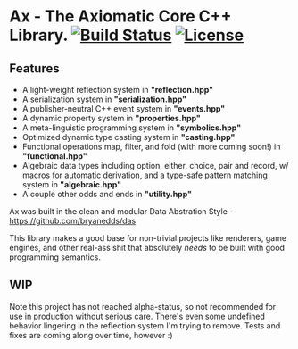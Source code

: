 # Ax - The Axiomatic Core C++ Library. [![Build Status](https://travis-ci.org/bryanedds/ax.svg?branch=master)](https://travis-ci.org/bryanedds/ax) [![License](https://img.shields.io/badge/license-MIT-blue.svg)](https://github.com/bryanedds/ax/blob/master/LICENSE.md) 

## Features

- A light-weight reflection system in **"reflection.hpp"**
- A serialization system in **"serialization.hpp"**
- A publisher-neutral C++ event system in **"events.hpp"**
- A dynamic property system in **"properties.hpp"**
- A meta-linguistic programming system in **"symbolics.hpp"**
- Optimized dynamic type casting system in **"casting.hpp"**
- Functional operations map, filter, and fold (with more coming soon!) in **"functional.hpp"**
- Algebraic data types including option, either, choice, pair and record, w/ macros for automatic derivation, 
and a type-safe pattern matching system in **"algebraic.hpp"**
- A couple other odds and ends in **"utility.hpp"**

Ax was built in the clean and modular Data Abstration Style - https://github.com/bryanedds/das

This library makes a good base for non-trivial projects like renderers, game engines, and other real-ass shit that absolutely *needs* to be built with good programming semantics.

## WIP
Note this project has not reached alpha-status, so not recommended for use in production without serious care. There's even some undefined behavior lingering in the reflection system I'm trying to remove. Tests and fixes are coming along over time, however :)
